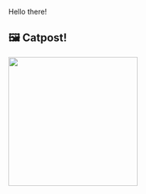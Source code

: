 Hello there!



## 🖼️ Catpost!

<sub>
    <img src="https://cdn2.thecatapi.com/images/47gaXtC8x.false" height="256">
</sub>

